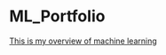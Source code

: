# ML_Portfolio
[This is my overview of machine learning](https://github.com/Abigiaa/ML_Portfolio/blob/main/ML_Overview.pdf) 
